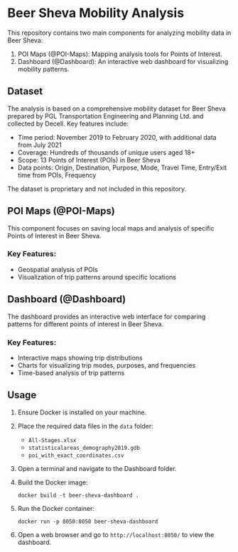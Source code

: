 # Beer Sheva Mobility Analysis

This repository contains two main components for analyzing mobility data in Beer Sheva:


1) POI Maps (@POI-Maps): Mapping analysis tools for Points of Interest.
2) Dashboard (@Dashboard): An interactive web dashboard for visualizing mobility patterns.

## Dataset

The analysis is based on a comprehensive mobility dataset for Beer Sheva prepared by PGL Transportation Engineering and Planning Ltd. and collected by Decell. Key features include:

- Time period: November 2019 to February 2020, with additional data from July 2021
- Coverage: Hundreds of thousands of unique users aged 18+
- Scope: 13 Points of Interest (POIs) in Beer Sheva
- Data points: Origin, Destination, Purpose, Mode, Travel Time, Entry/Exit time from POIs, Frequency

The dataset is proprietary and not included in this repository.

## POI Maps (@POI-Maps)

This component focuses on saving local maps and analysis of specific Points of Interest in Beer Sheva.

### Key Features:
- Geospatial analysis of POIs
- Visualization of trip patterns around specific locations

## Dashboard (@Dashboard)

The dashboard provides an interactive web interface for comparing patterns for different points of interest in Beer Sheva.

### Key Features:
- Interactive maps showing trip distributions
- Charts for visualizing trip modes, purposes, and frequencies
- Time-based analysis of trip patterns

## Usage

1. Ensure Docker is installed on your machine.

2. Place the required data files in the `data` folder:
   - `All-Stages.xlsx`
   - `statisticalareas_demography2019.gdb`
   - `poi_with_exact_coordinates.csv`

3. Open a terminal and navigate to the Dashboard folder.

4. Build the Docker image:
   ```
   docker build -t beer-sheva-dashboard .
   ```

5. Run the Docker container:
   ```
   docker run -p 8050:8050 beer-sheva-dashboard
   ```

6. Open a web browser and go to `http://localhost:8050/` to view the dashboard.
